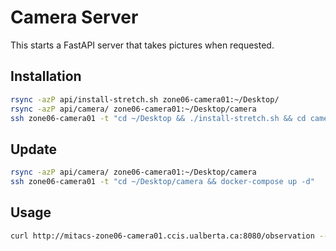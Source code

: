 # Camera Server

This starts a FastAPI server that takes pictures when requested.

## Installation
```bash
rsync -azP api/install-stretch.sh zone06-camera01:~/Desktop/
rsync -azP api/camera/ zone06-camera01:~/Desktop/camera
ssh zone06-camera01 -t "cd ~/Desktop && ./install-stretch.sh && cd camera && docker-compose up -d"
```

## Update
```bash
rsync -azP api/camera/ zone06-camera01:~/Desktop/camera
ssh zone06-camera01 -t "cd ~/Desktop/camera && docker-compose up -d"
```


## Usage
```bash
curl http://mitacs-zone06-camera01.ccis.ualberta.ca:8080/observation --output observation.png
```
